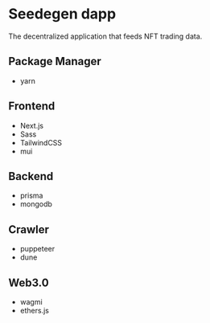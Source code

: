 # Seedegen dapp 

The decentralized application that feeds NFT trading data.

## Package Manager 
- yarn 

## Frontend
- Next.js
- Sass
- TailwindCSS
- mui

## Backend
- prisma
- mongodb

## Crawler
- puppeteer
- dune

## Web3.0
- wagmi
- ethers.js 
